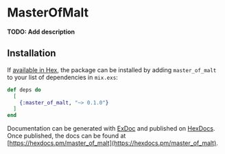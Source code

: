# MasterOfMalt

**TODO: Add description**

## Installation

If [available in Hex](https://hex.pm/docs/publish), the package can be installed
by adding `master_of_malt` to your list of dependencies in `mix.exs`:

```elixir
def deps do
  [
    {:master_of_malt, "~> 0.1.0"}
  ]
end
```

Documentation can be generated with [ExDoc](https://github.com/elixir-lang/ex_doc)
and published on [HexDocs](https://hexdocs.pm). Once published, the docs can
be found at [https://hexdocs.pm/master_of_malt](https://hexdocs.pm/master_of_malt).

